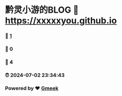 # 黔灵小游的BLOG :link: https://xxxxxyou.github.io 
### :page_facing_up: [1](https://xxxxxyou.github.io/tag.html) 
### :speech_balloon: 0 
### :hibiscus: 4 
### :alarm_clock: 2024-07-02 23:34:43 
### Powered by :heart: [Gmeek](https://github.com/Meekdai/Gmeek)
